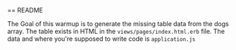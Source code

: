 == README

The Goal of this warmup is to generate the missing table data from the dogs array. 
The table exists in HTML in the `views/pages/index.html.erb` file. The data and where you're supposed to write code is `application.js`

